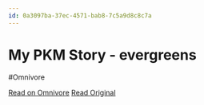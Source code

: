 ```yaml
---
id: 0a3097ba-37ec-4571-bab8-7c5a9d8c8c7a
---
```


# My PKM Story - evergreens
#Omnivore

[Read on Omnivore](https://omnivore.app/me/my-pkm-story-evergreens-18fad2b4274)
[Read Original](https://scrapbox.io/evergreens/My_PKM_Story)

